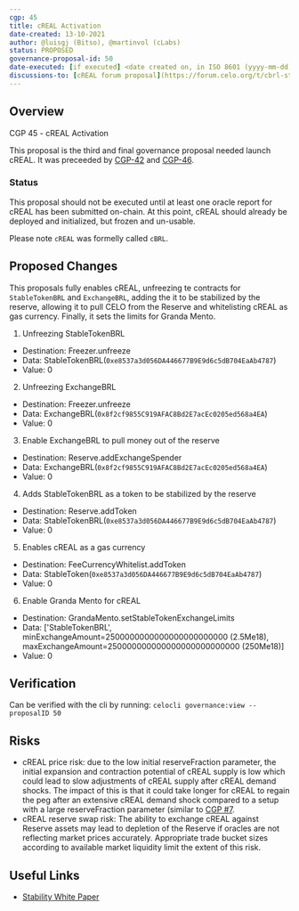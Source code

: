 ```yaml
---
cgp: 45
title: cREAL Activation
date-created: 13-10-2021
author: @luisgj (Bitso), @martinvol (cLabs)
status: PROPOSED
governance-proposal-id: 50
date-executed: [if executed] <date created on, in ISO 8601 (yyyy-mm-dd) format>
discussions-to: [cREAL forum proposal](https://forum.celo.org/t/cbrl-stable-asset/1281)
---
```

## Overview

CGP 45 - cREAL Activation

This proposal is the third and final governance proposal needed launch cREAL. It was preceeded by [CGP-42](https://github.com/celo-org/governance/blob/main/CGPs/cgp-0042.md) and [CGP-46](https://github.com/celo-org/governance/blob/main/CGPs/cgp-0046.md).


### Status

This proposal should not be executed until at least one oracle report for cREAL has been submitted on-chain. At this point, cREAL should already be deployed and initialized, but frozen and un-usable.


Please note `cREAL` was formelly called `cBRL`.

## Proposed Changes

This proposals fully enables cREAL, unfreezing te contracts for `StableTokenBRL` and `ExchangeBRL`, adding the it to be stabilized by the reserve, allowing it to pull CELO from the Reserve and whitelisting cREAL as gas currency. Finally, it sets the limits for Granda Mento.

1. Unfreezing StableTokenBRL
  - Destination: Freezer.unfreeze
  - Data: StableTokenBRL(`0xe8537a3d056DA446677B9E9d6c5dB704EaAb4787`)
  - Value: 0
2. Unfreezing ExchangeBRL
  - Destination: Freezer.unfreeze
  - Data: ExchangeBRL(`0x8f2cf9855C919AFAC8Bd2E7acEc0205ed568a4EA`)
  - Value: 0
3. Enable ExchangeBRL to pull money out of the reserve
  - Destination: Reserve.addExchangeSpender
  - Data: ExchangeBRL(`0x8f2cf9855C919AFAC8Bd2E7acEc0205ed568a4EA`)
  - Value: 0
4. Adds StableTokenBRL as a token to be stabilized by the reserve
  - Destination: Reserve.addToken
  - Data: StableTokenBRL(`0xe8537a3d056DA446677B9E9d6c5dB704EaAb4787`)
  - Value: 0
5. Enables cREAL as a gas currency
  - Destination: FeeCurrencyWhitelist.addToken
  - Data: StableToken(`0xe8537a3d056DA446677B9E9d6c5dB704EaAb4787`)
  - Value: 0
6. Enable Granda Mento for cREAL
  - Destination: GrandaMento.setStableTokenExchangeLimits
  - Data: ['StableTokenBRL', minExchangeAmount=2500000000000000000000000 (2.5Me18), maxExchangeAmount=250000000000000000000000000 (250Me18)]
  - Value: 0

## Verification

Can be verified with the cli by running: `celocli governance:view --proposalID 50`

## Risks

* cREAL price risk: due to the low initial reserveFraction parameter, the initial expansion and contraction potential of cREAL supply is low which could lead to slow adjustments of cREAL supply after cREAL demand shocks. The impact of this is that it could take longer for cREAL to regain the peg after an extensive cREAL demand shock compared to a setup with a large reserveFraction parameter (similar to [CGP #7](https://github.com/celo-org/governance/blob/main/CGPs/cgp-0007.md).
* cREAL reserve swap risk: The ability to exchange cREAL against Reserve assets may lead to depletion of the Reserve if oracles are not reflecting market prices accurately. Appropriate trade bucket sizes according to available market liquidity limit the extent of this risk.

## Useful Links

* [Stability White Paper](https://celo.org/papers/Celo_Stability_Analysis.pdf)

